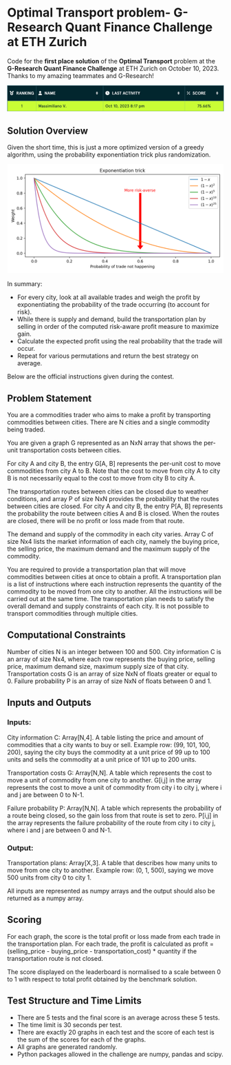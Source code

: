 # Optimal Transport problem- G-Research Quant Finance Challenge at ETH Zurich

Code for the **first place solution** of the **Optimal Transport** problem at the **G-Research Quant Finance Challenge** at ETH Zurich on October 10, 2023. Thanks to my amazing teammates and G-Research!

<img title="Leaderboard" alt="Leaderboard" src="score.png">

## Solution Overview

Given the short time, this is just a more optimized version of a greedy algorithm, using the probability exponentiation trick plus randomization.

<img title="Exponentiation trick" alt="Exponentiation trick" src="exponentiation_trick.png">

In summary:
- For every city, look at all available trades and weigh the profit by exponentiating the probability of the trade occurring (to account for risk).
- While there is supply and demand, build the transportation plan by selling in order of the computed risk-aware profit measure to maximize gain.
- Calculate the expected profit using the real probability that the trade will occur.
- Repeat for various permutations and return the best strategy on average.

Below are the official instructions given during the contest.

## Problem Statement

You are a commodities trader who aims to make a profit by transporting commodities between cities. There are N cities and a single commodity being traded.

You are given a graph G represented as an NxN array that shows the per-unit transportation costs between cities.

For city A and city B, the entry G[A, B] represents the per-unit cost to move commodities from city A to B. Note that the cost to move from city A to city B is not necessarily equal to the cost to move from city B to city A.

The transportation routes between cities can be closed due to weather conditions, and array P of size NxN provides the probability that the routes between cities are closed. For city A and city B, the entry P[A, B] represents the probability the route between cities A and B is closed. When the routes are closed, there will be no profit or loss made from that route.

The demand and supply of the commodity in each city varies. Array C of size Nx4 lists the market information of each city, namely the buying price, the selling price, the maximum demand and the maximum supply of the commodity.

You are required to provide a transportation plan that will move commodities between cities at once to obtain a profit. A transportation plan is a list of instructions where each instruction represents the quantity of the commodity to be moved from one city to another. All the instructions will be carried out at the same time. The transportation plan needs to satisfy the overall demand and supply constraints of each city. It is not possible to transport commodities through multiple cities.

## Computational Constraints

Number of cities N is an integer between 100 and 500.
City information C is an array of size Nx4, where each row represents the buying price, selling price, maximum demand size, maximum supply size of that city.
Transportation costs G is an array of size NxN of floats greater or equal to 0.
Failure probability P is an array of size NxN of floats between 0 and 1.

## Inputs and Outputs

### Inputs:

City information C: Array[N,4]. A table listing the price and amount of commodities that a city wants to buy or sell. Example row: (99, 101, 100, 200), saying the city buys the commodity at a unit price of 99 up to 100 units and sells the commodity at a unit price of 101 up to 200 units.

Transportation costs G: Array[N,N]. A table which represents the cost to move a unit of commodity from one city to another. G[i,j] in the array represents the cost to move a unit of commodity from city i to city j, where i and j are between 0 to N-1.

Failure probability P: Array[N,N]. A table which represents the probability of a route being closed, so the gain loss from that route is set to zero. P[i,j] in the array represents the failure probability of the route from city i to city j, where i and j are between 0 and N-1.

### Output:

Transportation plans: Array[X,3]. A table that describes how many units to move from one city to another. Example row: (0, 1, 500), saying we move 500 units from city 0 to city 1.

All inputs are represented as numpy arrays and the output should also be returned as a numpy array.

## Scoring

For each graph, the score is the total profit or loss made from each trade in the transportation plan. For each trade, the profit is calculated as profit = (selling_price - buying_price - transportation_cost) * quantity if the transportation route is not closed.

The score displayed on the leaderboard is normalised to a scale between 0 to 1 with respect to total profit obtained by the benchmark solution.

## Test Structure and Time Limits

- There are 5 tests and the final score is an average across these 5 tests.
- The time limit is 30 seconds per test.
- There are exactly 20 graphs in each test and the score of each test is the sum of the scores for each of the graphs.
- All graphs are generated randomly.
- Python packages allowed in the challenge are numpy, pandas and scipy.